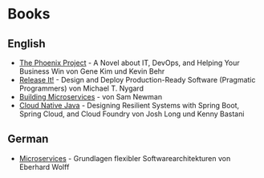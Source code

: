 # Books

## English
* [The Phoenix Project](https://www.amazon.de/Phoenix-Project-DevOps-Helping-Business/dp/0988262509) - A Novel about IT, DevOps, and Helping Your Business Win von Gene Kim und Kevin Behr
* [Release It!](https://www.amazon.de/Release-Production-Ready-Software-Pragmatic-Programmers/dp/0978739213) - Design and Deploy Production-Ready Software (Pragmatic Programmers) von Michael T. Nygard
* [Building Microservices](https://www.amazon.de/Building-Microservices-Sam-Newman/dp/1491950358) - von Sam Newman
* [Cloud Native Java](https://www.amazon.de/Cloud-Native-Java-Designing-Resilient/dp/1449374646) - Designing Resilient Systems with Spring Boot, Spring Cloud, and Cloud Foundry von Josh Long und Kenny Bastani

## German
* [Microservices](https://www.amazon.de/Microservices-Grundlagen-Softwarearchitekturen-Eberhard-Wolff/dp/3864903130) -  Grundlagen flexibler Softwarearchitekturen von Eberhard Wolff
